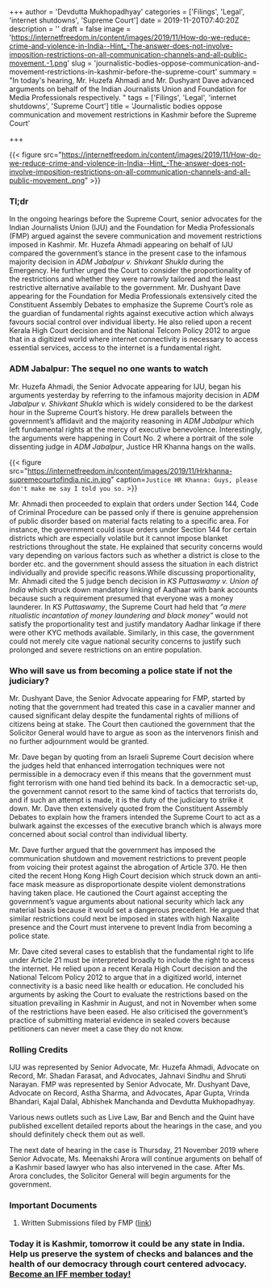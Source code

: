+++
author = 'Devdutta Mukhopadhyay'
categories = ['Filings', 'Legal', 'internet shutdowns', 'Supreme Court']
date = 2019-11-20T07:40:20Z
description = ''
draft = false
image = 'https://internetfreedom.in/content/images/2019/11/How-do-we-reduce-crime-and-violence-in-India--Hint_-The-answer-does-not-involve-imposition-restrictions-on-all-communication-channels-and-all-public-movement.-1.png'
slug = 'journalistic-bodies-oppose-communication-and-movement-restrictions-in-kashmir-before-the-supreme-court'
summary = "In today's hearing, Mr. Huzefa Ahmadi and Mr. Dushyant Dave advanced arguments on behalf of the Indian Journalists Union and Foundation for Media Professionals respectively. "
tags = ['Filings', 'Legal', 'internet shutdowns', 'Supreme Court']
title = 'Journalistic bodies oppose communication and movement restrictions in Kashmir before the Supreme Court'

+++


{{< figure src="https://internetfreedom.in/content/images/2019/11/How-do-we-reduce-crime-and-violence-in-India--Hint_-The-answer-does-not-involve-imposition-restrictions-on-all-communication-channels-and-all-public-movement..png" >}}

### Tl;dr

In the ongoing hearings before the Supreme Court, senior advocates for the Indian Journalists Union (IJU) and the Foundation for Media Professionals (FMP) argued against the severe communication and movement restrictions imposed in Kashmir. Mr. Huzefa Ahmadi appearing on behalf of IJU compared the government’s stance in the present case to the infamous majority decision in _ADM Jabalpur v. Shivkant Shukla_ during the Emergency. He further urged the Court to consider the proportionality of the restrictions and whether they were narrowly tailored and the least restrictive alternative available to the government. Mr. Dushyant Dave appearing for the Foundation for Media Professionals extensively cited the Constituent Assembly Debates to emphasize the Supreme Court’s role as the guardian of fundamental rights against executive action which always favours social control over individual liberty. He also relied upon a recent Kerala High Court decision and the National Telcom Policy 2012 to argue that in a digitized world where internet connectivity is necessary to access essential services, access to the internet is a fundamental right.

### ADM Jabalpur: The sequel no one wants to watch

Mr. Huzefa Ahmadi, the Senior Advocate appearing for IJU, began his arguments yesterday by referring to the infamous majority decision in _ADM Jabalpur v. Shivkant Shukla_ which is widely considered to be the darkest hour in the Supreme Court’s history. He drew parallels between the government’s affidavit and the majority reasoning in _ADM Jabalpur_ which left fundamental rights at the mercy of executive benevolence. Interestingly, the arguments were happening in Court No. 2 where a portrait of the sole dissenting judge in _ADM Jabalpur_, Justice HR Khanna hangs on the walls.

{{< figure src="https://internetfreedom.in/content/images/2019/11/Hrkhanna-supremecourtofindia.nic.in.jpg" caption=`Justice HR Khanna: Guys, please don't make me say I told you so.` >}}

Mr. Ahmadi then proceeded to explain that orders under Section 144, Code of Criminal Procedure can be passed only if there is genuine apprehension of public disorder based on material facts relating to a specific area. For instance, the government could issue orders under Section 144 for certain districts which are especially volatile but it cannot impose blanket restrictions throughout the state. He explained that security concerns would vary depending on various factors such as whether a district is close to the border etc. and the government should assess the situation in each district individually and provide specific reasons.While discussing proportionality, Mr. Ahmadi cited the 5 judge bench decision in _KS Puttaswamy v. Union of India_ which struck down mandatory linking of Aadhaar with bank accounts because such a requirement presumed that everyone was a money launderer. In _KS Puttaswamy_, the Supreme Court had held that _“a mere ritualistic incantation of money laundering and black money”_ would not satisfy the proportionality test and justify mandatory Aadhar linkage if there were other KYC methods available. Similarly, in this case, the government could not merely cite vague national security concerns to justify such prolonged and severe restrictions on an entire population.

### Who will save us from becoming a police state if not the judiciary?

Mr. Dushyant Dave, the Senior Advocate appearing for FMP, started by noting that the government had treated this case in a cavalier manner and caused significant delay despite the fundamental rights of millions of citizens being at stake. The Court then cautioned the government that the Solicitor General would have to argue as soon as the intervenors finish and no further adjournment would be granted.

Mr. Dave began by quoting from an Israeli Supreme Court decision where the judges held that enhanced interrogation techniques were not permissible in a democracy even if this means that the government must fight terrorism with one hand tied behind its back. In a democractic set-up, the government cannot resort to the same kind of tactics that terrorists do, and if such an attempt is made, it is the duty of the judiciary to strike it down. Mr. Dave then extensively quoted from the Constituent Assembly Debates to explain how the framers intended the Supreme Court to act as a bulwark against the excesses of the executive branch which is always more concerned about social control than individual liberty.

Mr. Dave further argued that the government has imposed the communication shutdown and movement restrictions to prevent people from voicing their protest against the abrogation of Article 370. He then cited the recent Hong Kong High Court decision which struck down an anti-face mask measure as disproportionate despite violent demonstrations having taken place. He cautioned the Court against accepting the government’s vague arguments about national security which lack any material basis because it would set a dangerous precedent. He argued that similar restrictions could next be imposed in states with high Naxalite presence and the Court must intervene to prevent India from becoming a police state.

Mr. Dave cited several cases to establish that the fundamental right to life under Article 21 must be interpreted broadly to include the right to access the internet. He relied upon a recent Kerala High Court decision and the National Telcom Policy 2012 to argue that in a digitized world, internet connectivity is a basic need like health or education. He concluded his arguments by asking the Court to evaluate the restrictions based on the situation prevailing in Kashmir in August, and not in November when some of the restrictions have been eased. He also criticised the government’s practice of submitting material evidence in sealed covers because petitioners can never meet a case they do not know.

### Rolling Credits

IJU was represented by Senior Advocate, Mr. Huzefa Ahmadi, Advocate on Record, Mr. Shadan Farasat, and Advocates, Jahnavi Sindhu and Shruti Narayan. FMP was represented by Senior Advocate, Mr. Dushyant Dave, Advocate on Record, Astha Sharma, and Advocates, Apar Gupta, Vrinda Bhandari, Kajal Dalal, Abhishek Manchanda and Devdutta Mukhopadhyay.

Various news outlets such as Live Law, Bar and Bench and the Quint have published excellent detailed reports about the hearings in the case, and you should definitely check them out as well.

The next date of hearing in the case is Thursday, 21 November 2019 where Senior Advocate, Ms. Meenakshi Arora will continue arguments on behalf of a Kashmir based lawyer who has also intervened in the case. After Ms. Arora concludes, the Solicitor General will begin arguments for the government. 

### Important Documents

1. Written Submissions filed by FMP ([link](https://drive.google.com/file/d/0B2NvpMoZE5HGc0F0QzU0TnBmQzBOS1ZPSktydzFtWlZNUUlB/view?usp=sharing))

### Today it is Kashmir, tomorrow it could be any state in India. Help us preserve the system of checks and balances and the health of our democracy through court centered advocacy. [Become an IFF member today!](https://internetfreedom.in/donate/)



